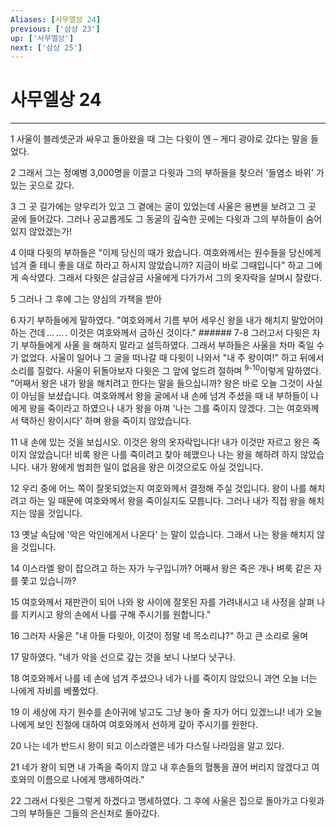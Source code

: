 ```yaml
---
Aliases: [사무엘상 24]
previous: ['삼상 23']
up: ['사무엘상']
next: ['삼상 25']
---
```

# 사무엘상 24

***


1 사울이 블레셋군과 싸우고 돌아왔을 때 그는 다윗이 엔 – 게디 광야로 갔다는 말을 들었다. 

2 그래서 그는 정예병 3,000명을 이끌고 다윗과 그의 부하들을 찾으러 '들염소 바위' 가 있는 곳으로 갔다. 

3 그 곳 길가에는 양우리가 있고 그 곁에는 굴이 있었는데 사울은 용변을 보려고 그 곳 굴에 들어갔다. 그러나 공교롭게도 그 동굴의 깊숙한 곳에는 다윗과 그의 부하들이 숨어 있지 않았겠는가! 

4 이때 다윗의 부하들은 "이제 당신의 때가 왔습니다. 여호와께서는 원수들을 당신에게 넘겨 줄 테니 좋을 대로 하라고 하시지 않았습니까? 지금이 바로 그때입니다" 하고 그에게 속삭였다. 그래서 다윗은 살금살금 사울에게 다가가서 그의 옷자락을 살며시 잘랐다. 

5 그러나 그 후에 그는 양심의 가책을 받아 

6 자기 부하들에게 말하였다. "여호와께서 기름 부어 세우신 왕을 내가 해치지 말았어야 하는 건데 … … . 이것은 여호와께서 금하신 것이다." ###### 7-8 그러고서 다윗은 자기 부하들에게 사울 을 해하지 말라고 설득하였다. 그래서 부하들은 사울을 차마 죽일 수가 없었다. 사울이 일어나 그 굴을 떠나갈 때 다윗이 나와서 "내 주 왕이여!" 하고 뒤에서 소리를 질렀다. 사울이 뒤돌아보자 다윗은 그 앞에 엎드려 절하며 <sup class="versenum">9-10</sup>이렇게 말하였다. "어째서 왕은 내가 왕을 해치려고 한다는 말을 들으십니까? 왕은 바로 오늘 그것이 사실이 아님을 보셨습니다. 여호와께서 왕을 굴에서 내 손에 넘겨 주셨을 때 내 부하들이 나에게 왕을 죽이라고 하였으나 내가 왕을 아껴 '나는 그를 죽이지 않겠다. 그는 여호와께서 택하신 왕이시다' 하며 왕을 죽이지 않았습니다. 

11 내 손에 있는 것을 보십시오. 이것은 왕의 옷자락입니다! 내가 이것만 자르고 왕은 죽이지 않았습니다! 비록 왕은 나를 죽이려고 찾아 헤맸으나 나는 왕을 해하려 하지 않았습니다. 내가 왕에게 범죄한 일이 없음을 왕은 이것으로도 아실 것입니다. 

12 우리 중에 어느 쪽이 잘못되었는지 여호와께서 결정해 주실 것입니다. 왕이 나를 해치려고 하는 일 때문에 여호와께서 왕을 죽이실지도 모릅니다. 그러나 내가 직접 왕을 해치지는 않을 것입니다. 

13 옛날 속담에 '악은 악인에게서 나온다' 는 말이 있습니다. 그래서 나는 왕을 해치지 않을 것입니다. 

14 이스라엘 왕이 잡으려고 하는 자가 누구입니까? 어째서 왕은 죽은 개나 벼룩 같은 자를 쫓고 있습니까? 

15 여호와께서 재판관이 되어 나와 왕 사이에 잘못된 자를 가려내시고 내 사정을 살펴 나를 지키시고 왕의 손에서 나를 구해 주시기를 원합니다." 

16 그러자 사울은 "내 아들 다윗아, 이것이 정말 네 목소리냐?" 하고 큰 소리로 울며 

17 말하였다. "네가 악을 선으로 갚는 것을 보니 나보다 낫구나. 

18 여호와께서 나를 네 손에 넘겨 주셨으나 네가 나를 죽이지 않았으니 과연 오늘 너는 나에게 자비를 베풀었다. 

19 이 세상에 자기 원수를 손아귀에 넣고도 그냥 놓아 줄 자가 어디 있겠느냐! 네가 오늘 나에게 보인 친절에 대하여 여호와께서 선하게 갚아 주시기를 원한다. 

20 나는 네가 반드시 왕이 되고 이스라엘은 네가 다스릴 나라임을 알고 있다. 

21 네가 왕이 되면 내 가족을 죽이지 않고 내 후손들의 혈통을 끊어 버리지 않겠다고 여호와의 이름으로 나에게 맹세하여라." 

22 그래서 다윗은 그렇게 하겠다고 맹세하였다. 그 후에 사울은 집으로 돌아가고 다윗과 그의 부하들은 그들의 은신처로 돌아갔다.
